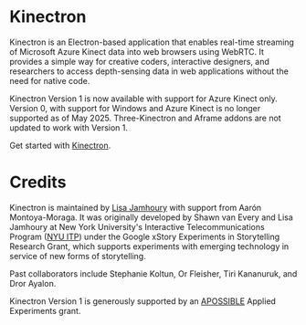 # Kinectron

Kinectron is an Electron-based application that enables real-time streaming of Microsoft Azure Kinect data into web browsers using WebRTC. It provides a simple way for creative coders, interactive designers, and researchers to access depth-sensing data in web applications without the need for native code.

Kinectron Version 1 is now available with support for Azure Kinect only. Version 0, with support for Windows and Azure Kinect is no longer supported as of May 2025. Three-Kinectron and Aframe addons are not updated to work with Version 1. 

Get started with [Kinectron](https://github.com/kinectron/kinectron).

# Credits
Kinectron is maintained by [Lisa Jamhoury](https:lisajamhoury.com) with support from Aarón Montoya-Moraga. It was originally developed by Shawn van Every and Lisa Jamhoury at New York University's Interactive Telecommunications Program ([NYU ITP](https://tisch.nyu.edu/itp)) under the Google xStory Experiments in Storytelling Research Grant, which supports experiments with emerging technology in service of new forms of storytelling.

Past collaborators include Stephanie Koltun, Or Fleisher, Tiri Kananuruk, and Dror Ayalon.

Kinectron Version 1 is generously supported by an [APOSSIBLE](https://apossible.com/) Applied Experiments grant. 


